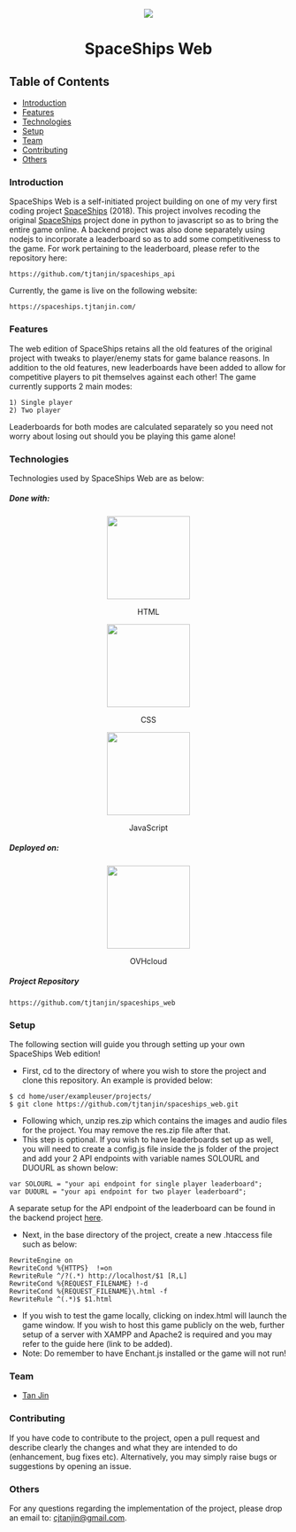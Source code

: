 <p align="center">
  <img src="https://i.imgur.com/MpyZk4N.gif" />
  <h1 align="center">SpaceShips Web</h1>
</p>

## Table of Contents
* [Introduction](#introduction)
* [Features](#features)
* [Technologies](#technologies)
* [Setup](#setup)
* [Team](#team)
* [Contributing](#contributing)
* [Others](#others)

### Introduction
SpaceShips Web is a self-initiated project building on one of my very first coding project [SpaceShips](https://github.com/tjtanjin/spaceships) (2018). This project involves recoding the original [SpaceShips](https://github.com/tjtanjin/spaceships) project done in python to javascript so as to bring the entire game online. A backend project was also done separately using nodejs to incorporate a leaderboard so as to add some competitiveness to the game. For work pertaining to the leaderboard, please refer to the repository here:
```
https://github.com/tjtanjin/spaceships_api
```
Currently, the game is live on the following website:
```
https://spaceships.tjtanjin.com/
```

### Features
The web edition of SpaceShips retains all the old features of the original project with tweaks to player/enemy stats for game balance reasons. In addition to the old features, new leaderboards have been added to allow for competitive players to pit themselves against each other! The game currently supports 2 main modes:
```
1) Single player
2) Two player
```
Leaderboards for both modes are calculated separately so you need not worry about losing out should you be playing this game alone!

### Technologies
Technologies used by SpaceShips Web are as below:
##### Done with:

<p align="center">
  <img height="150" width="150" src="https://i.imgur.com/lXu9kox.png"/>
</p>
<p align="center">
HTML
</p>
<p align="center">
  <img height="150" width="150" src="https://i.imgur.com/SQKE9WW.png"/>
</p>
<p align="center">
CSS
</p>
<p align="center">
  <img height="150" width="150" src="https://i.imgur.com/1D3AoId.png"/>
</p>
<p align="center">
JavaScript
</p>

##### Deployed on:
<p align="center">
  <img height="150" width="150" src="https://res-3.cloudinary.com/crunchbase-production/image/upload/c_lpad,h_256,w_256,f_auto,q_auto:eco/ayzwkdawmlyzvuummuf4" />
</p>
<p align="center">
OVHcloud
</p>

##### Project Repository
```
https://github.com/tjtanjin/spaceships_web
```

### Setup
The following section will guide you through setting up your own SpaceShips Web edition!
* First, cd to the directory of where you wish to store the project and clone this repository. An example is provided below:
```
$ cd home/user/exampleuser/projects/
$ git clone https://github.com/tjtanjin/spaceships_web.git
```
* Following which, unzip res.zip which contains the images and audio files for the project. You may remove the res.zip file after that.
* This step is optional. If you wish to have leaderboards set up as well, you will need to create a config.js file inside the js folder of the project and add your 2 API endpoints with variable names SOLOURL and DUOURL as shown below:
```
var SOLOURL = "your api endpoint for single player leaderboard";
var DUOURL = "your api endpoint for two player leaderboard";
```
A separate setup for the API endpoint of the leaderboard can be found in the backend project [here](https://github.com/tjtanjin/spaceships_api).
* Next, in the base directory of the project, create a new .htaccess file such as below:
```
RewriteEngine on
RewriteCond %{HTTPS}  !=on
RewriteRule ^/?(.*) http://localhost/$1 [R,L]
RewriteCond %{REQUEST_FILENAME} !-d
RewriteCond %{REQUEST_FILENAME}\.html -f
RewriteRule ^(.*)$ $1.html
```
* If you wish to test the game locally, clicking on index.html will launch the game window. If you wish to host this game publicly on the web, further setup of a server with XAMPP and Apache2 is required and you may refer to the guide here (link to be added).
* Note: Do remember to have Enchant.js installed or the game will not run!

### Team
* [Tan Jin](https://github.com/tjtanjin)

### Contributing
If you have code to contribute to the project, open a pull request and describe clearly the changes and what they are intended to do (enhancement, bug fixes etc). Alternatively, you may simply raise bugs or suggestions by opening an issue.

### Others
For any questions regarding the implementation of the project, please drop an email to: cjtanjin@gmail.com.
